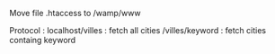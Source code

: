 Move file .htaccess to /wamp/www

Protocol :
localhost/villes : fetch all cities
/villes/keyword : fetch cities containg keyword
